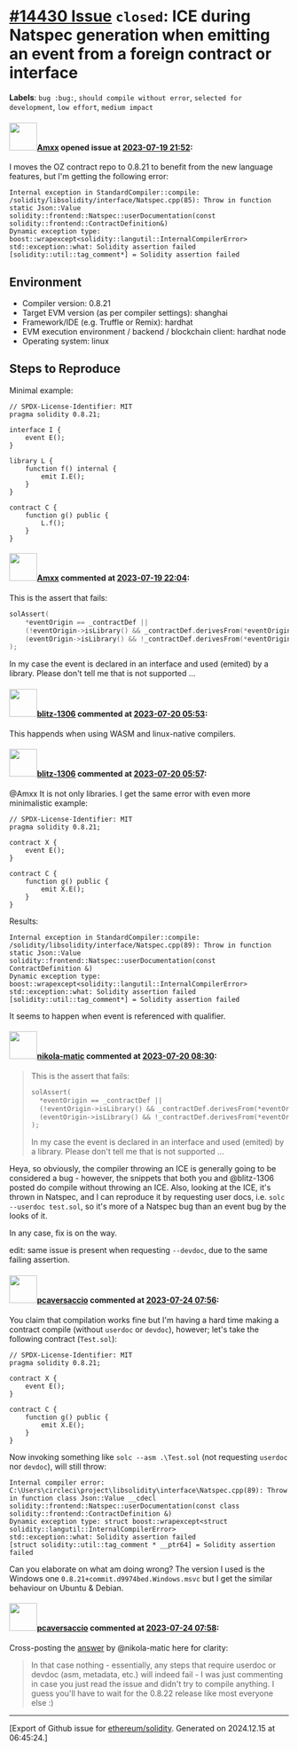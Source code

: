 # [\#14430 Issue](https://github.com/ethereum/solidity/issues/14430) `closed`: ICE during Natspec generation when emitting an event from a foreign contract or interface
**Labels**: `bug :bug:`, `should compile without error`, `selected for development`, `low effort`, `medium impact`


#### <img src="https://avatars.githubusercontent.com/u/2432299?v=4" width="50">[Amxx](https://github.com/Amxx) opened issue at [2023-07-19 21:52](https://github.com/ethereum/solidity/issues/14430):

I moves the OZ contract repo to 0.8.21 to benefit from the new language features, but I'm getting the following error:

```
Internal exception in StandardCompiler::compile: /solidity/libsolidity/interface/Natspec.cpp(85): Throw in function static Json::Value solidity::frontend::Natspec::userDocumentation(const solidity::frontend::ContractDefinition&)
Dynamic exception type: boost::wrapexcept<solidity::langutil::InternalCompilerError>
std::exception::what: Solidity assertion failed
[solidity::util::tag_comment*] = Solidity assertion failed
```

## Environment

- Compiler version: 0.8.21
- Target EVM version (as per compiler settings): shanghai
- Framework/IDE (e.g. Truffle or Remix): hardhat
- EVM execution environment / backend / blockchain client: hardhat node
- Operating system: linux

## Steps to Reproduce

Minimal example:

```solidity
// SPDX-License-Identifier: MIT
pragma solidity 0.8.21;

interface I {
    event E();
}

library L {
    function f() internal {
        emit I.E();
    }
}

contract C {
    function g() public {
        L.f();
    }
}
```

#### <img src="https://avatars.githubusercontent.com/u/2432299?v=4" width="50">[Amxx](https://github.com/Amxx) commented at [2023-07-19 22:04](https://github.com/ethereum/solidity/issues/14430#issuecomment-1642817129):

This is the assert that fails:
```cpp
solAssert(
	*eventOrigin == _contractDef ||
	(!eventOrigin->isLibrary() && _contractDef.derivesFrom(*eventOrigin)) ||
	(eventOrigin->isLibrary() && !_contractDef.derivesFrom(*eventOrigin))
);
```
In my case the event is declared in an interface and used (emited) by a library. Please don't tell me that is not supported ...

#### <img src="https://avatars.githubusercontent.com/u/31499197?u=b06b1bdea217a231bce92a30cf55d133a319bd24&v=4" width="50">[blitz-1306](https://github.com/blitz-1306) commented at [2023-07-20 05:53](https://github.com/ethereum/solidity/issues/14430#issuecomment-1643285051):

This happends when using WASM and linux-native compilers.

#### <img src="https://avatars.githubusercontent.com/u/31499197?u=b06b1bdea217a231bce92a30cf55d133a319bd24&v=4" width="50">[blitz-1306](https://github.com/blitz-1306) commented at [2023-07-20 05:57](https://github.com/ethereum/solidity/issues/14430#issuecomment-1643292562):

@Amxx It is not only libraries. I get the same error with even more minimalistic example:

```solidity
// SPDX-License-Identifier: MIT
pragma solidity 0.8.21;

contract X {
    event E();
}

contract C {
    function g() public {
        emit X.E();
    }
}
```
Results:
```
Internal exception in StandardCompiler::compile: /solidity/libsolidity/interface/Natspec.cpp(89): Throw in function static Json::Value solidity::frontend::Natspec::userDocumentation(const ContractDefinition &)
Dynamic exception type: boost::wrapexcept<solidity::langutil::InternalCompilerError>
std::exception::what: Solidity assertion failed
[solidity::util::tag_comment*] = Solidity assertion failed
```
It seems to happen when event is referenced with qualifier.

#### <img src="https://avatars.githubusercontent.com/u/4415530?u=dc3db70e8fbd03f92ca81ee173d57774ce61084d&v=4" width="50">[nikola-matic](https://github.com/nikola-matic) commented at [2023-07-20 08:30](https://github.com/ethereum/solidity/issues/14430#issuecomment-1643503037):

> This is the assert that fails:
> 
> ```c++
> solAssert(
> 	*eventOrigin == _contractDef ||
> 	(!eventOrigin->isLibrary() && _contractDef.derivesFrom(*eventOrigin)) ||
> 	(eventOrigin->isLibrary() && !_contractDef.derivesFrom(*eventOrigin))
> );
> ```
> 
> In my case the event is declared in an interface and used (emited) by a library. Please don't tell me that is not supported ...

Heya, so obviously, the compiler throwing an ICE is generally going to be considered a bug - however, the snippets that both you and @blitz-1306 posted do compile without throwing an ICE. Also, looking at the ICE, it's thrown in Natspec, and I can reproduce it by requesting user docs, i.e. `solc --userdoc test.sol`, so it's more of a Natspec bug than an event bug by the looks of it.

In any case, fix is on the way.

edit: same issue is present when requesting `--devdoc`, due to the same failing assertion.

#### <img src="https://avatars.githubusercontent.com/u/25297591?u=3251a9019e72f66e32ba31d57729796ad505c530&v=4" width="50">[pcaversaccio](https://github.com/pcaversaccio) commented at [2023-07-24 07:56](https://github.com/ethereum/solidity/issues/14430#issuecomment-1647402277):

You claim that compilation works fine but I'm having a hard time making a contract compile (without `userdoc` or `devdoc`), however; let's take the following contract (`Test.sol`):

```solidity
// SPDX-License-Identifier: MIT
pragma solidity 0.8.21;

contract X {
    event E();
}

contract C {
    function g() public {
        emit X.E();
    }
}
```

Now invoking something like `solc --asm .\Test.sol` (not requesting `userdoc` nor `devdoc`), will still throw:

```console
Internal compiler error:
C:\Users\circleci\project\libsolidity\interface\Natspec.cpp(89): Throw in function class Json::Value __cdecl solidity::frontend::Natspec::userDocumentation(const class solidity::frontend::ContractDefinition &)
Dynamic exception type: struct boost::wrapexcept<struct solidity::langutil::InternalCompilerError>
std::exception::what: Solidity assertion failed
[struct solidity::util::tag_comment * __ptr64] = Solidity assertion failed
```

Can you elaborate on what am doing wrong? The version I used is the Windows one `0.8.21+commit.d9974bed.Windows.msvc` but I get the similar behaviour on Ubuntu & Debian.

#### <img src="https://avatars.githubusercontent.com/u/25297591?u=3251a9019e72f66e32ba31d57729796ad505c530&v=4" width="50">[pcaversaccio](https://github.com/pcaversaccio) commented at [2023-07-24 07:58](https://github.com/ethereum/solidity/issues/14430#issuecomment-1647405979):

Cross-posting the [answer](https://github.com/pcaversaccio/snekmate/issues/148#issuecomment-1647402110) by @nikola-matic here for clarity:

> In that case nothing - essentially, any steps that require userdoc or devdoc (asm, metadata, etc.) will indeed fail - I was just commenting in case you just read the issue and didn't try to compile anything. I guess you'll have to wait for the 0.8.22 release like most everyone else :)


-------------------------------------------------------------------------------



[Export of Github issue for [ethereum/solidity](https://github.com/ethereum/solidity). Generated on 2024.12.15 at 06:45:24.]
